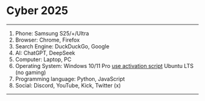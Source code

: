 # Cyber 2025

---
1. Phone: Samsung S25/+/Ultra
2. Browser: Chrome, Firefox
3. Search Engine: DuckDuckGo, Google
4. AI: ChatGPT, DeepSeek
5. Computer: Laptop, PC
6. Operating System: Windows 10/11 Pro [use activation script](https://github.com/massgravel/Microsoft-Activation-Scripts]) Ubuntu LTS (no gaming)
7. Programming language: Python, JavaScript
8. Social: Discord, YouTube, Kick, Twitter (x)
---
